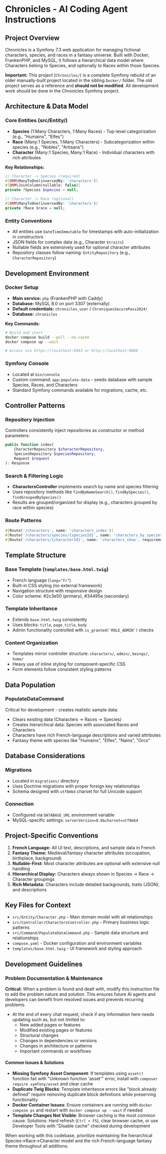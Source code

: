 # Chronicles - AI Coding Agent Instructions

## Project Overview

Chronicles is a Symfony 7.3 web application for managing fictional characters, species, and races in a fantasy universe. Built with Docker, FrankenPHP, and MySQL, it follows a hierarchical data model where Characters belong to Species, and optionally to Races within those Species.

**Important:** This project (`Chronicles/`) is a complete Symfony rebuild of an older manually-built project located in the sibling `Docker/` folder. The old project serves as a reference and **should not be modified**. All development work should be done in the Chronicles Symfony project.

## Architecture & Data Model

### Core Entities (src/Entity/)
- **Species** (1:Many Characters, 1:Many Races) - Top-level categorization (e.g., "Humains", "Elfes")
- **Race** (Many:1 Species, 1:Many Characters) - Subcategorization within species (e.g., "Nobles", "Artisans")
- **Character** (Many:1 Species, Many:1 Race) - Individual characters with rich attributes

**Key Relationships:**
```php
// Character -> Species (required)
#[ORM\ManyToOne(inversedBy: 'characters')]
#[ORM\JoinColumn(nullable: false)]
private ?Species $species = null;

// Character -> Race (optional)
#[ORM\ManyToOne(inversedBy: 'characters')]
private ?Race $race = null;
```

### Entity Conventions
- All entities use `DateTimeImmutable` for timestamps with auto-initialization in constructors
- JSON fields for complex data (e.g., Character `$traits`)
- Nullable fields are extensively used for optional character attributes
- Repository classes follow naming: `EntityRepository` (e.g., `CharacterRepository`)

## Development Environment

### Docker Setup
- **Main service:** `php` (FrankenPHP with Caddy)
- **Database:** MySQL 8.0 on port 3307 (externally)
- **Default credentials:** `chronicles_user` / `ChroniquesSecurePass2024!`
- **Database:** `chronicles`

**Key Commands:**
```bash
# Build and start
docker compose build --pull --no-cache
docker compose up --wait

# Access via https://localhost:9443 or http://localhost:9080
```

### Symfony Console
- Located at `bin/console` 
- Custom command: `app:populate-data` - seeds database with sample Species, Races, and Characters
- Standard Symfony commands available for migrations, cache, etc.

## Controller Patterns

### Repository Injection
Controllers consistently inject repositories as constructor or method parameters:
```php
public function index(
    CharacterRepository $characterRepository, 
    SpeciesRepository $speciesRepository,
    Request $request
): Response
```

### Search & Filtering Logic
- **CharactersController** implements search by name and species filtering
- Uses repository methods like `findByNameSearch()`, `findBySpecies()`, `findGroupedBySpecies()`
- Results are grouped/organized for display (e.g., characters grouped by race within species)

### Route Patterns
```php
#[Route('/characters', name: 'characters_index')]
#[Route('/characters/species/{speciesId}', name: 'characters_by_species', requirements: ['speciesId' => '\d+'])]
#[Route('/characters/{characterId}', name: 'characters_show', requirements: ['characterId' => '\d+'])]
```

## Template Structure

### Base Template (`templates/base.html.twig`)
- French language (`lang="fr"`)
- Built-in CSS styling (no external framework)
- Navigation structure with responsive design
- Color scheme: #2c3e50 (primary), #34495e (secondary)

### Template Inheritance
- Extends `base.html.twig` consistently
- Uses blocks: `title`, `page_title`, `body`
- Admin functionality controlled with `is_granted('ROLE_ADMIN')` checks

### Content Organization
- Templates mirror controller structure: `characters/`, `admin/`, `beings/`, `home/`
- Heavy use of inline styling for component-specific CSS
- Form elements follow consistent styling patterns

## Data Population

### PopulateDataCommand
Critical for development - creates realistic sample data:
- Clears existing data (Characters → Races → Species)
- Creates hierarchical data: Species with associated Races and Characters
- Characters have rich French-language descriptions and varied attributes
- Fantasy theme with species like "Humains", "Elfes", "Nains", "Orcs"

## Database Considerations

### Migrations
- Located in `migrations/` directory
- Uses Doctrine migrations with proper foreign key relationships
- Schema designed with `utf8mb4` charset for full Unicode support

### Connection
- Configured via `DATABASE_URL` environment variable
- MySQL-specific settings: `serverVersion=8.0&charset=utf8mb4`

## Project-Specific Conventions

1. **French Language:** All UI text, descriptions, and sample data in French
2. **Fantasy Theme:** Medieval/fantasy character attributes (occupation, birthplace, background)
3. **Nullable-First:** Most character attributes are optional with extensive null handling
4. **Hierarchical Display:** Characters always shown in Species → Race → Character groupings
5. **Rich Metadata:** Characters include detailed backgrounds, traits (JSON), and descriptions

## Key Files for Context

- `src/Entity/Character.php` - Main domain model with all relationships
- `src/Controller/CharactersController.php` - Primary business logic patterns
- `src/Command/PopulateDataCommand.php` - Sample data structure and relationships
- `compose.yaml` - Docker configuration and environment variables
- `templates/base.html.twig` - UI framework and styling approach

## Development Guidelines

### Problem Documentation & Maintenance
**Critical:** When a problem is found and dealt with, modify this instruction file to add the problem nature and solution. This ensures future AI agents and developers can benefit from resolved issues and prevents recurring problems.
- At the end of every chat request, check if any information here needs updating such as, but not limited to:
  - New added pages or features
  - Modified existing pages or features
  - Structural changes
  - Changes in dependencies or versions
  - Changes in architecture or patterns
  - Important commands or workflows

#### Common Issues & Solutions
- **Missing Symfony Asset Component**: If templates using `asset()` function fail with "Unknown function 'asset'" error, install with `composer require symfony/asset` and clear cache
- **Duplicate Twig Blocks**: Template inheritance errors like "block already defined" require removing duplicate block definitions while preserving functionality
- **Docker Container Issues**: Ensure containers are running with `docker compose ps` and restart with `docker compose up --wait` if needed
- **Template Changes Not Visible**: Browser caching is the most common cause. Solutions: Hard refresh (`Ctrl + F5`), clear browser cache, or use Developer Tools with "Disable cache" checked during development

When working with this codebase, prioritize maintaining the hierarchical Species→Race→Character model and the rich French-language fantasy theme throughout all additions.